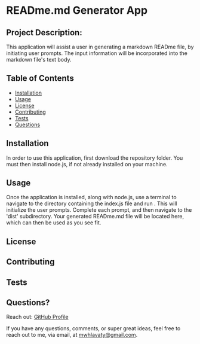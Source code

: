 
  # READme.md Generator App
  
  ## Project Description:
  This application will assist a user in generating a markdown READme file, by initiating user prompts. The input information will be incorporated into the markdown file's text body. 

  ## Table of Contents
  - [Installation](#installation)
  - [Usage](#usage)
  - [License](#license)
  - [Contributing](#contributing)
  - [Tests](#tests)
  - [Questions](#questions)

  ## Installation
  In order to use this application, first download the repository folder. You must then install node.js, if not already installed on your machine. 

  ## Usage
  Once the application is installed, along with node.js, use a terminal to navigate to the directory containing the index.js file and run <node index>. This will initialize the user prompts. Complete each prompt, and then navigate to the 'dist' subdirectory. Your generated READme.md file will be located here, which can then be used as you see fit.

  ## License
  

  ## Contributing
  

  ## Tests
  

  ## Questions?
  Reach out:
  [GitHub Profile](github.com/Hephaestus01)
  
  If you have any questions, comments, or super great ideas, feel free to reach out to me, via email, at mwhlavaty@gmail.com.


